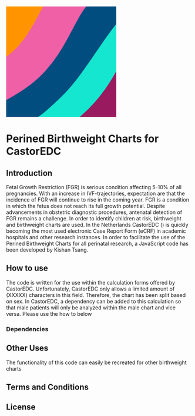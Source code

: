 ![alt text](https://github.com/kishtsang/PerinedCastorEDC/blob/main/Perined%20Birthweight%20Chart%20Logo.png)
# Perined Birthweight Charts for CastorEDC

## Introduction
Fetal Growth Restriction (FGR) is serious condition affecting 5-10% of all pregnancies. With an increase in IVF-trajectories, expectation are that the incidence of FGR will continue to rise in the coming year. FGR is a condition in which the fetus does not reach its full growth potential. Despite advancements in obstetric diagnostic procedures, antenatal detection of FGR remains a challenge. In order to identify children at risk, birthweight and birthweight charts are used. In the Netherlands CastorEDC () is quickly becoming the most used electronic Case Report Form (eCRF) in academic hospitals and other research instances. In order to facilitate the use of the Perined Birthweight Charts for all perinatal research, a JavaScript code has been developed by Kishan Tsang. 

## How to use
The code is written for the use within the calculation forms offered by CastorEDC. Unfortunately, CastorEDC only allows a limited amount of (XXXXX) characters in this field. Therefore, the chart has been split based on sex. In CastorEDC, a dependency can be added to this calculation so that male patients will only be analyzed within the male chart and vice versa. Please use the how to below

### Dependencies


## Other Uses
The functionality of this code can easily be recreated for other birthweight charts

## Terms and Conditions

## License
